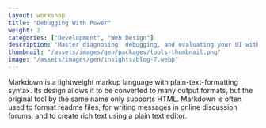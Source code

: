 ```yaml
---
layout: workshop
title: "Debugging With Power"
weight: 2
categories: ["Development", "Web Design"]
description: "Master diagnosing, debugging, and evaluating your UI with the Developer Tools."
thumbnail: "/assets/images/gen/packages/tools-thumbnail.png"
image: "/assets/images/gen/insights/blog-7.webp"
---
```


Markdown is a lightweight markup language with plain-text-formatting syntax. Its design allows it to be converted to many output formats, but the original tool by the same name only supports HTML. Markdown is often used to format readme files, for writing messages in online discussion forums, and to create rich text using a plain text editor.
